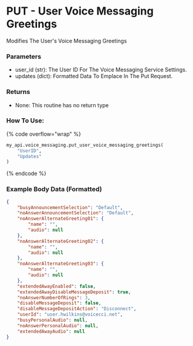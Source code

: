 # PUT - User Voice Messaging Greetings

Modifies The User's Voice Messaging Greetings

### Parameters&#x20;

* user\_id (str): The User ID For The Voice Messaging Service Settings.&#x20;
* updates (dict): Formatted Data To Emplace In The Put Request.&#x20;

### Returns

* None: This routine has no return type

### How To Use:

{% code overflow="wrap" %}
```python
my_api.voice_messaging.put_user_voice_messaging_greetings(
    "UserID",
    "Updates"
)
```
{% endcode %}

### Example Body Data (Formatted)

```json
{
    "busyAnnouncementSelection": "Default",
    "noAnswerAnnouncementSelection": "Default",
    "noAnswerAlternateGreeting01": {
        "name": "",
        "audio": null
    },
    "noAnswerAlternateGreeting02": {
        "name": "",
        "audio": null
    },
    "noAnswerAlternateGreeting03": {
        "name": "",
        "audio": null
    },
    "extendedAwayEnabled": false,
    "extendedAwayDisableMessageDeposit": true,
    "noAnswerNumberOfRings": 3,
    "disableMessageDeposit": false,
    "disableMessageDepositAction": "Disconnect",
    "userId": "user.hwilkins@voicecci.net",
    "busyPersonalAudio": null,
    "noAnswerPersonalAudio": null,
    "extendedAwayAudio": null
}
```